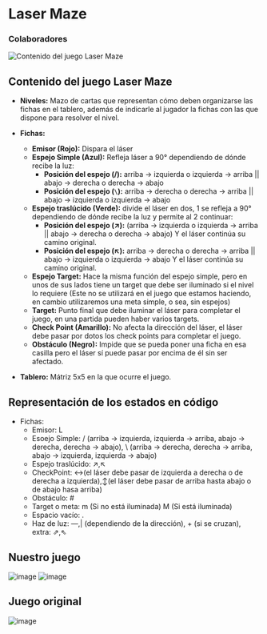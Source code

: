 # Laser Maze
### Colaboradores 

![Contenido del juego Laser Maze](https://img.lakeshorelearning.com/is/image/OCProduction/ga104?wid=800&fmt=jpeg&qlt=85,1&pscan=auto&op_sharpen=0&resMode=sharp2&op_usm=1,0.65,6,0)

## Contenido del juego Laser Maze

- **Niveles:** Mazo de cartas que representan cómo deben organizarse las fichas en el tablero, además de indicarle al jugador la fichas con las que dispone para resolver el nivel.

- **Fichas:**

  - **Emisor (Rojo):** Dispara el láser
  - **Espejo Simple (Azul):** Refleja láser a 90° dependiendo de dónde recibe la luz:
    - **Posición del espejo (/):** arriba → izquierda o izquierda → arriba || abajo → derecha o derecha → abajo
    - **Posición del espejo (`\`):** arriba → derecha o derecha → arriba || abajo → izquierda o izquierda → abajo
  - **Espejo traslúcido (Verde):** divide el láser en dos, 1 se refleja a 90° dependiendo de dónde recibe la luz y permite al 2 continuar:
    - **Posición del espejo (↗):** (arriba → izquierda o izquierda → arriba || abajo → derecha o derecha → abajo) Y el láser continúa su camino original.
    - **Posición del espejo (↖):** arriba → derecha o derecha → arriba || abajo → izquierda o izquierda → abajo Y el láser continúa su camino original.
  - **Espejo Target:** Hace la misma función del espejo simple, pero en unos de sus lados tiene un target que debe ser iluminado si el nivel lo requiere (Este no se utilizará en el juego que estamos haciendo, en cambio utilizaremos una meta simple, o sea, sin espejos)
  - **Target:** Punto final que debe iluminar el láser para completar el juego, en una partida pueden haber varios targets.
  - **Check Point (Amarillo):** No afecta la dirección del láser, el láser debe pasar por dotos los check points para completar el juego.
  - **Obstáculo (Negro):** Impide que se pueda poner una ficha en esa casilla pero el láser sí puede pasar por encima de él sin ser afectado.

- **Tablero:** Mátriz 5x5 en la que ocurre el juego.

## Representación de los estados en código

- Fichas:
  - Emisor: L
  - Esoejo Simple: / (arriba → izquierda, izquierda → arriba, abajo → derecha, derecha → abajo), \ (arriba → derecha, derecha → arriba, abajo → izquierda, izquierda → abajo)
  - Espejo traslúcido: ↗,↖
  - CheckPoint: ↔(el láser debe pasar de izquierda a derecha o de derecha a izquierda),↕(el láser debe pasar de arriba hasta abajo o de abajo hasa arriba)
  - Obstáculo: #
  - Target o meta: m (Si no está iluminada) M (Si está iluminada)
  - Espacio vacío: .
  - Haz de luz: —,| (dependiendo de la dirección), + (si se cruzan), extra: ⇗,⇖

## Nuestro juego
![image](https://github.com/user-attachments/assets/b17d3aa7-a704-4b4a-9e29-ef4390402945)
![image](https://github.com/user-attachments/assets/534b2527-1342-45e6-ba01-bfd15b22173b)

## Juego original 
![image](https://github.com/user-attachments/assets/f1c80dfb-be99-4453-8c98-59e0118b560e)

